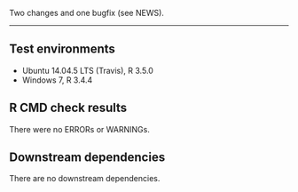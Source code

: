 Two changes and one bugfix (see NEWS).

---

## Test environments
* Ubuntu 14.04.5 LTS (Travis), R 3.5.0
* Windows 7, R 3.4.4

## R CMD check results

There were no ERRORs or WARNINGs. 

## Downstream dependencies

There are no downstream dependencies.